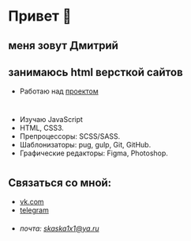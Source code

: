 # Привет 👋
## меня зовут Дмитрий
## занимаюсь html версткой сайтов
- Работаю над [проектом](https://skaska1x1.github.io/OnlineCourse/)
#
- Изучаю JavaScript 
- HTML, CSS3. 
- Препроцессоры: SCSS/SASS. 
- Шаблонизаторы: pug, gulp, Git, GitHub. 
- Графические редакторы: Figma, Photoshop.
#
## Связаться со мной:
- [vk.com](https://vk.com/sheningor)
- [telegram](https://t.me/skaska1x1)
- ###### почта: <skaska1x1@ya.ru> ######

<!--
**skaska1x1/skaska1x1** is a ✨ _special_ ✨ repository because its `README.md` (this file) appears on your GitHub profile.

Here are some ideas to get you started:

- 🔭 I’m currently working on ...
- 🌱 I’m currently learning ...
- 👯 I’m looking to collaborate on ...
- 🤔 I’m looking for help with ...
- 💬 Ask me about ...
- 📫 How to reach me: ...
- 😄 Pronouns: ...
- ⚡ Fun fact: ...
-->
 <!-- [mail]:skaska1x1@ya.ru -->
